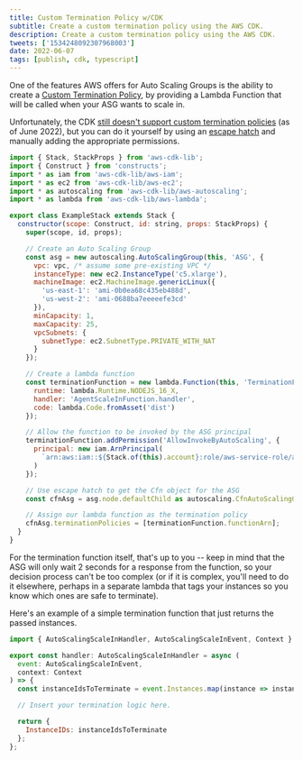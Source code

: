 ```yaml
---
title: Custom Termination Policy w/CDK
subtitle: Create a custom termination policy using the AWS CDK.
description: Create a custom termination policy using the AWS CDK.
tweets: ['1534248092307968003']
date: 2022-06-07
tags: [publish, cdk, typescript]
---
```


One of the features AWS offers for Auto Scaling Groups is the ability to create a [Custom Termination Policy](https://docs.aws.amazon.com/autoscaling/ec2/userguide/lambda-custom-termination-policy.html), by providing a Lambda Function that will be called when your ASG wants to scale in.

Unfortunately, the CDK [still doesn't support custom termination policies](https://github.com/aws/aws-cdk/issues/19750) (as of June 2022), but you can do it yourself by using an [escape hatch](https://docs.aws.amazon.com/cdk/v2/guide/cfn_layer.html) and manually adding the appropriate permissions.

```javascript
import { Stack, StackProps } from 'aws-cdk-lib';
import { Construct } from 'constructs';
import * as iam from 'aws-cdk-lib/aws-iam';
import * as ec2 from 'aws-cdk-lib/aws-ec2';
import * as autoscaling from 'aws-cdk-lib/aws-autoscaling';
import * as lambda from 'aws-cdk-lib/aws-lambda';

export class ExampleStack extends Stack {
  constructor(scope: Construct, id: string, props: StackProps) {
    super(scope, id, props);

    // Create an Auto Scaling Group
    const asg = new autoscaling.AutoScalingGroup(this, 'ASG', {
      vpc: vpc, /* assume some pre-existing VPC */
      instanceType: new ec2.InstanceType('c5.xlarge'),
      machineImage: ec2.MachineImage.genericLinux({
        'us-east-1': 'ami-0b0ea68c435eb488d',
        'us-west-2': 'ami-0688ba7eeeeefe3cd'
      }),
      minCapacity: 1,
      maxCapacity: 25,
      vpcSubnets: {
        subnetType: ec2.SubnetType.PRIVATE_WITH_NAT
      }
    });

    // Create a lambda function
    const terminationFunction = new lambda.Function(this, 'TerminationFunction', {
      runtime: lambda.Runtime.NODEJS_16_X,
      handler: 'AgentScaleInFunction.handler',
      code: lambda.Code.fromAsset('dist')
    });

    // Allow the function to be invoked by the ASG principal
    terminationFunction.addPermission('AllowInvokeByAutoScaling', {
      principal: new iam.ArnPrincipal(
        `arn:aws:iam::${Stack.of(this).account}:role/aws-service-role/autoscaling.amazonaws.com/AWSServiceRoleForAutoScaling`
      )
    });

    // Use escape hatch to get the Cfn object for the ASG
    const cfnAsg = asg.node.defaultChild as autoscaling.CfnAutoScalingGroup;

    // Assign our lambda function as the termination policy
    cfnAsg.terminationPolicies = [terminationFunction.functionArn];
  }
}
```

For the termination function itself, that's up to you -- keep in mind that the ASG will only wait 2 seconds for a response from the function, so your decision process can't be too complex (or if it is complex, you'll need to do it elsewhere, perhaps in a separate lambda that tags your instances so you know which ones are safe to terminate).

Here's an example of a simple termination function that just returns the passed instances.

```javascript
import { AutoScalingScaleInHandler, AutoScalingScaleInEvent, Context } from 'aws-lambda';

export const handler: AutoScalingScaleInHandler = async (
  event: AutoScalingScaleInEvent,
  context: Context
) => {
  const instanceIdsToTerminate = event.Instances.map(instance => instance.InstanceId);

  // Insert your termination logic here.

  return {
    InstanceIDs: instanceIdsToTerminate
  };
};
```
